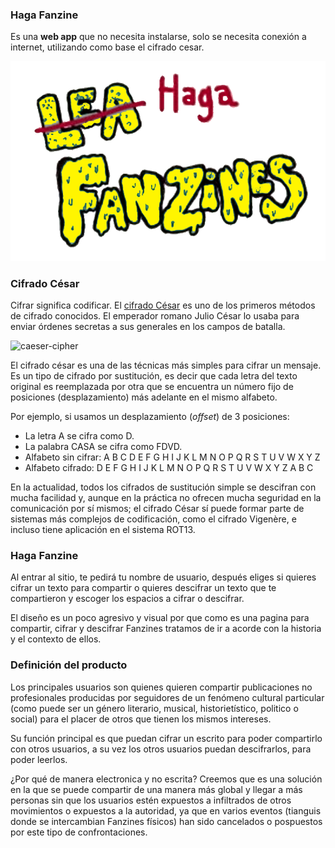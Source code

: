 ### Haga Fanzine

 Es una **web app** que no necesita instalarse, solo se necesita conexión a internet,
utilizando  como base el cifrado cesar.

![Haga-fanzine](https://github.com/meketref3/gdl-2019-01-bc-core-cipher/blob/master/src/imagenes/logo.png)

### Cifrado César

Cifrar significa codificar. El [cifrado César](https://en.wikipedia.org/wiki/Caesar_cipher)
es uno de los primeros métodos de cifrado conocidos. El emperador romano Julio
César lo usaba para enviar órdenes secretas a sus generales en los campos de
batalla.

![caeser-cipher](https://upload.wikimedia.org/wikipedia/commons/thumb/2/2b/Caesar3.svg/2000px-Caesar3.svg.png)

El cifrado césar es una de las técnicas más simples para cifrar un mensaje. Es
un tipo de cifrado por sustitución, es decir que cada letra del texto original
es reemplazada por otra que se encuentra un número fijo de posiciones
(desplazamiento) más adelante en el mismo alfabeto.

Por ejemplo, si usamos un desplazamiento (_offset_) de 3 posiciones:

* La letra A se cifra como D.
* La palabra CASA se cifra como FDVD.
* Alfabeto sin cifrar: A B C D E F G H I J K L M N O P Q R S T U V W X Y Z
* Alfabeto cifrado: D E F G H I J K L M N O P Q R S T U V W X Y Z A B C

En la actualidad, todos los cifrados de sustitución simple se descifran con
mucha facilidad y, aunque en la práctica no ofrecen mucha seguridad en la
comunicación por sí mismos; el cifrado César sí puede formar parte de sistemas
más complejos de codificación, como el cifrado Vigenère, e incluso tiene
aplicación en el sistema ROT13.

### Haga Fanzine

Al entrar al sitio, te pedirá tu nombre de usuario, después eliges si quieres cifrar
un texto para compartir o quieres descifrar un texto que te compartieron y escoger los espacios
a cifrar o descifrar.

El diseño es un poco agresivo y visual por que como es una pagina para compartir, cifrar y descifrar Fanzines
tratamos de ir a acorde con la historia y el contexto de ellos.


### Definición del producto

Los principales usuarios son quienes quieren compartir publicaciones no profesionales producidas
por seguidores de un fenómeno cultural particular (como puede ser un género literario, musical,  historietístico,
politico o social) para el placer de otros que tienen los mismos intereses.

Su función principal es que puedan cifrar un escrito para poder compartirlo con otros usuarios, a su vez los otros usuarios
puedan descifrarlos, para poder leerlos.

¿Por qué de manera electronica y no escrita? Creemos que es una solución en la que se puede compartir de una
manera más global y llegar a más personas sin que los usuarios estén expuestos a infiltrados de otros
movimientos o expuestos a la autoridad, ya que en varios eventos (tianguis donde se intercambian Fanzines físicos)
han sido cancelados o pospuestos por este tipo de confrontaciones.
